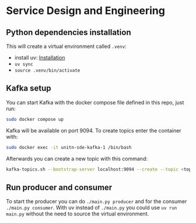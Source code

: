 # Service Design and Engineering

## Python dependencies installation

This will create a virtual environment called `.venv`:

- install uv: [Installation](https://docs.astral.sh/uv/getting-started/installation/)
- `uv sync`
- `source .venv/bin/activate`

## Kafka setup

You can start Kafka with the docker compose file defined in this repo, just run:

```bash
sudo docker compose up
```

Kafka will be available on port 9094. To create topics enter the container with:

```bash
sudo docker exec -it unitn-sde-kafka-1 /bin/bash
```

Afterwards you can create a new topic with this command:

```bash
kafka-topics.sh --bootstrap-server localhost:9094 --create --topic <topic_name> --partitions <number_of_partitions>
```

## Run producer and consumer

To start the producer you can do `./main.py producer` and for the consumer `./main.py consumer`. With uv instead of `./main.py` you could use `uv run main.py` without the need to source the virtual environment.
